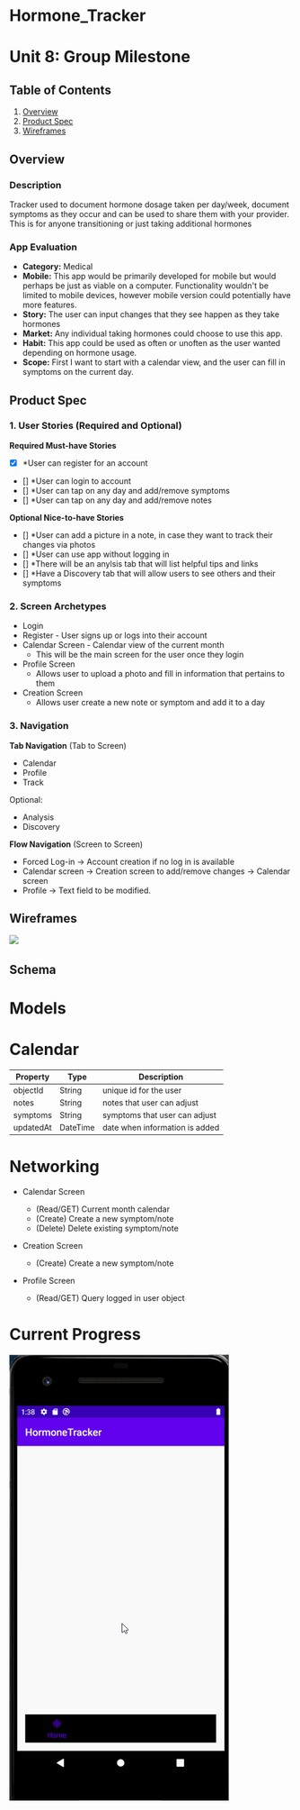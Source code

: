 # Hormone_Tracker

Unit 8: Group Milestone
===

## Table of Contents
1. [Overview](#Overview)
1. [Product Spec](#Product-Spec)
1. [Wireframes](#Wireframes)

## Overview
### Description
Tracker used to document hormone dosage taken per day/week, document symptoms as they occur and can be used to share them with your provider. This is for anyone transitioning or just taking additional hormones

### App Evaluation
- **Category:** Medical
- **Mobile:** This app would be primarily developed for mobile but would perhaps be just as viable on a computer. Functionality wouldn't be limited to mobile devices, however mobile version could potentially have more features.
- **Story:** The user can input changes that they see happen as they take hormones
- **Market:** Any individual taking hormones could choose to use this app.
- **Habit:** This app could be used as often or unoften as the user wanted depending on hormone usage.
- **Scope:** First I want to start with a calendar view, and the user can fill in symptoms on the current day.

## Product Spec
### 1. User Stories (Required and Optional)

**Required Must-have Stories**

- [x] *User can register for an account
- [] *User can login to account
- [] *User can tap on any day and add/remove symptoms
- [] *User can tap on any day and add/remove notes

**Optional Nice-to-have Stories**

- [] *User can add a picture in a note, in case they want to track their changes via photos
- [] *User can use app without logging in
- [] *There will be an anylsis tab that will list helpful tips and links
- [] *Have a Discovery tab that will allow users to see others and their symptoms

### 2. Screen Archetypes

* Login 
* Register - User signs up or logs into their account
* Calendar Screen - Calendar view of the current month
   * This will be the main screen for the user once they login
* Profile Screen 
   * Allows user to upload a photo and fill in information that pertains to them
* Creation Screen
   * Allows user create a new note or symptom and add it to a day

### 3. Navigation

**Tab Navigation** (Tab to Screen)
* Calendar
* Profile
* Track

Optional:
* Analysis
* Discovery

**Flow Navigation** (Screen to Screen)
* Forced Log-in -> Account creation if no log in is available
* Calendar screen -> Creation screen to add/remove changes -> Calendar screen
* Profile -> Text field to be modified.

## Wireframes
<img src="https://github.com/Xxyumi-hub/Hormone_Tracker/blob/main/Codepath_hormoneWireframe.JPG" width=800><br>

## Schema

# Models

# Calendar
|Property |	 Type	 |  Description                 |             
|---------|--------|------------------------------|
|objectId | String | unique id for the user       |
|notes	  | String |notes that user can adjust    |
|symptoms |	String |symptoms that user can adjust |
|updatedAt|DateTime|date when information is added|

# Networking
- Calendar Screen
  - (Read/GET) Current month calendar
  - (Create) Create a new symptom/note
  - (Delete) Delete existing symptom/note

- Creation Screen
  - (Create) Create a new symptom/note

- Profile Screen 
  - (Read/GET) Query logged in user object
  
 # Current Progress
 <img src="https://github.com/Xxyumi-hub/HormoneTracker/blob/master/gif1_progress.gif">
  
